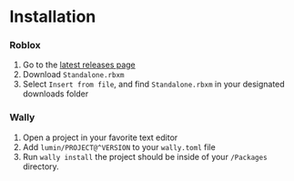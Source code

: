 # Installation

### Roblox

1. Go to the [latest releases page](https://github.com/lumin-dev/PROJECT/releases/latest)
2. Download `Standalone.rbxm`
3. Select `Insert from file`, and find `Standalone.rbxm` in your designated downloads folder

### Wally

1. Open a project in your favorite text editor
2. Add `lumin/PROJECT@^VERSION` to your `wally.toml` file
3. Run `wally install` the project should be inside of your `/Packages` directory.